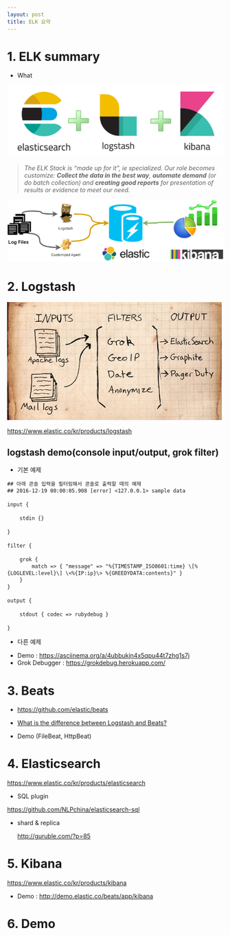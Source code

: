 ```yaml
---
layout: post
title: ELK 요약
---
```


# 1. ELK summary

* What

![Will-Migrating-to-the-Cloud-Save-Money-5.png](/img/2017_03_01/ELK1.png)

> *The ELK Stack is “made up for it”, ie specialized. Our role becomes customize: **Collect the data in the best way**, **automate demand** (or do batch collection) and **creating good reports** for presentation of results or evidence to meet our need.*

![General-ELK-Stack.png](/img/2017_03_01/ELK2.png)

# 2. Logstash
![스크린샷_2015-09-26_오후_9.31.47.png](/img/2017_03_01/ELK3.png)

https://www.elastic.co/kr/products/logstash

## logstash demo(console input/output, grok filter)

  
 - 기본 예제

```logstash
## 아래 콘솔 입력을 필터링해서 콘솔로 출력할 때의 예제
## 2016-12-19 00:00:05.908 [error] <127.0.0.1> sample data

input {
  
    stdin {}

}

filter {

    grok {
        match => { "message" => "%{TIMESTAMP_ISO8601:time} \[%{LOGLEVEL:level}\] \<%{IP:ip}\> %{GREEDYDATA:contents}" }
    }
}

output {

    stdout { codec => rubydebug }

}

```

 - 다른 예제

<script src="https://gist.github.com/surinkim/afea0d01e7583a5229c45bb73d62e163.js"></script>
 

 - Demo : https://asciinema.org/a/4ubbukjn4x5qpu44t7zhg1s7j
 - Grok Debugger : https://grokdebug.herokuapp.com/ 

# 3. Beats

- https://github.com/elastic/beats

- [What is the difference between Logstash and Beats?](https://www.elastic.co/guide/en/beats/filebeat/1.1/diff-logstash-beats.html)

- Demo (FileBeat, HttpBeat)

# 4. Elasticsearch
https://www.elastic.co/kr/products/elasticsearch

 - SQL plugin

  https://github.com/NLPchina/elasticsearch-sql

- shard & replica

  http://guruble.com/?p=85


# 5. Kibana
https://www.elastic.co/kr/products/kibana

 - Demo : http://demo.elastic.co/beats/app/kibana

# 6. Demo